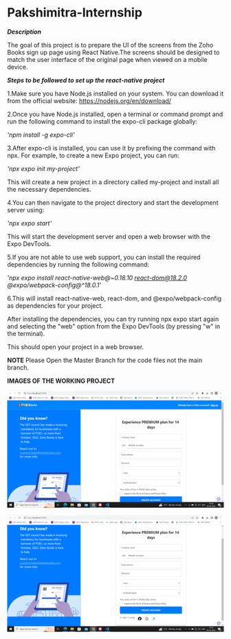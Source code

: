 # Pakshimitra-Internship

***Description***

The goal of this project is to prepare the UI of the screens from the Zoho Books sign up page using React Native.The screens should be designed to match the user interface of the original page when viewed on a mobile device.


***Steps to be followed to set up the react-native project***

1.Make sure you have Node.js installed on your system. You can download it from the official website: https://nodejs.org/en/download/

2.Once you have Node.js installed, open a terminal or command prompt and run the following command to install the expo-cli package globally:

  *'npm install -g expo-cli'*
  
3.After expo-cli is installed, you can use it by prefixing the command with npx. For example, to create a new Expo project, you can run:

  *'npx expo init my-project'*
  
  This will create a new project in a directory called my-project and install all the necessary dependencies.
  
4.You can then navigate to the project directory and start the development server using:

  *'npx expo start'*
  
  This will start the development server and open a web browser with the Expo DevTools.
  
5.If you are not able to use web support, you can install the required dependencies by running the following command:

  *'npx expo install react-native-web@~0.18.10 react-dom@18.2.0 @expo/webpack-config@^18.0.1'*
  
6.This will install react-native-web, react-dom, and @expo/webpack-config as dependencies for your project.

  After installing the dependencies, you can try running npx expo start again and selecting the "web" option from the Expo DevTools (by pressing "w" in the terminal).
  
  This should open your project in a web browser.

**NOTE**
Please Open the Master Branch for the code files not the main branch.

**IMAGES OF THE WORKING PROJECT**

![Alt Text](Images/signup.png)


![Alt Text](Images/signup2.png)
